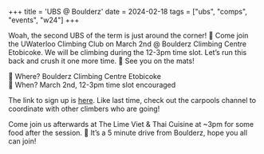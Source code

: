 +++
title = 'UBS @ Boulderz'
date = 2024-02-18
tags = ["ubs", "comps", "events", "w24"]
+++

Woah, the second UBS of the term is just around the corner! 👀 Come join the UWaterloo Climbing Club on March 2nd @ Boulderz Climbing Centre Etobicoke. We will be climbing during the 12-3pm time slot. Let’s run this back and crush it one more time. 👊 See you on the mats!

📍 Where? Boulderz Climbing Centre Etobicoke  
📆 When? March 2nd, 12-3pm time slot encouraged

The link to sign up is [here](https://www.boulderzclimbing.com/2024/02/15/ubs-at-boulderz-2024/). Like last time, check out the ⁠carpools channel to coordinate with other climbers who are going!

Come join us afterwards at The Lime Viet & Thai Cuisine at ~3pm for some food after the session. 🍜 It’s a 5 minute drive from Boulderz, hope you all can join!
